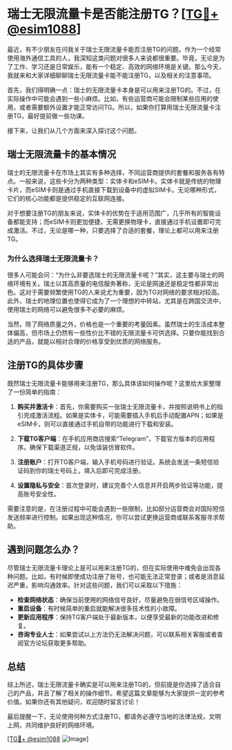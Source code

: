 # 瑞士无限流量卡是否能注册TG？[[TG💪+ @esim1088](https://t.me/s/esim1088)]

最近，有不少朋友在问我关于瑞士无限流量卡能否注册TG的问题。作为一个经常使用海外通信工具的人，我深知这类问题对很多人来说都很重要。毕竟，无论是为了工作、学习还是日常娱乐，能有一个稳定、高效的网络环境是关键。那么今天，我就来和大家详细聊聊瑞士无限流量卡能不能注册TG，以及相关的注意事项。

首先，我们得明确一点：瑞士的无限流量卡本身是可以用来注册TG的。不过，在实际操作中可能会遇到一些小麻烦。比如，有些运营商可能会限制某些应用的使用，或者需要额外设置才能正常访问TG。所以，如果你打算用瑞士无限流量卡注册TG，最好提前做一些功课。

接下来，让我们从几个方面来深入探讨这个问题。

## 瑞士无限流量卡的基本情况

瑞士的无限流量卡在市场上其实有多种选择，不同运营商提供的套餐和服务各有特点。一般来说，这些卡分为两种类型：实体卡和eSIM卡。实体卡就是传统的物理卡片，而eSIM卡则是通过手机直接下载到设备中的虚拟SIM卡。无论哪种形式，它们的核心功能都是提供稳定的互联网连接。

对于想要注册TG的朋友来说，实体卡的优势在于适用范围广，几乎所有的智能设备都能支持；而eSIM卡则更加便捷，无需更换物理卡，直接通过手机设置即可完成激活。不过，无论是哪一种，只要选择了合适的套餐，理论上都可以用来注册TG。

### 为什么选择瑞士无限流量卡？

很多人可能会问：“为什么非要选瑞士的无限流量卡呢？”其实，这主要与瑞士的网络环境有关。瑞士以其高质量的电信服务著称，无论是网速还是稳定性都非常出色。这对于需要频繁使用TG的人来说尤为重要，因为TG对网络的要求相对较高。此外，瑞士的地理位置也使得它成为了一个理想的中转站，尤其是在跨国交流中，使用瑞士的网络可以避免很多不必要的麻烦。

当然，除了网络质量之外，价格也是一个重要的考量因素。虽然瑞士的生活成本整体偏高，但市场上仍然有一些性价比不错的无限流量卡可供选择。只要你能找到合适的产品，就能以相对合理的价格享受到优质的网络服务。

## 注册TG的具体步骤

既然瑞士无限流量卡能够用来注册TG，那么具体该如何操作呢？这里给大家整理了一份简单的指南：

1. **购买并激活卡**：首先，你需要购买一张瑞士无限流量卡，并按照说明书上的指引完成激活流程。如果是实体卡，可能需要插入手机后手动配置APN；如果是eSIM卡，则可以直接通过手机自带的功能进行下载和安装。

2. **下载TG客户端**：在手机应用商店搜索“Telegram”，下载官方版本的应用程序。确保下载渠道正规，以免误装仿冒软件。

3. **注册账户**：打开TG客户端，输入手机号码进行验证。系统会发送一条短信验证码到你的瑞士号码上，填入后即可完成注册。

4. **设置隐私与安全**：首次登录时，建议完善个人信息并开启两步验证等功能，提高账号安全性。

需要注意的是，在注册过程中可能会遇到一些限制，比如部分运营商会对国际短信发送频率进行控制。如果出现这种情况，你可以尝试更换运营商或联系客服寻求帮助。

## 遇到问题怎么办？

尽管瑞士无限流量卡理论上是可以用来注册TG的，但在实际使用中难免会出现各种问题。比如，有时候即使成功注册了账号，也可能无法正常登录；或者是消息延迟严重，影响沟通效率。针对这些问题，我们可以采取以下措施：

- **检查网络状态**：确保当前使用的网络信号良好，尽量避免在弱信号区域操作。
- **重启设备**：有时候简单的重启就能解决很多技术性的小故障。
- **更新应用程序**：保持TG客户端处于最新版本，以便享受最新的功能改进和修复。
- **咨询专业人士**：如果尝试以上方法仍无法解决问题，可以联系相关客服或者查阅官方论坛获取更多帮助。

## 总结

综上所述，瑞士无限流量卡确实是可以用来注册TG的，但前提是你选择了适合自己的产品，并且了解了相关的操作细节。希望这篇文章能够为大家提供一定的参考价值。如果你还有其他疑问，欢迎随时留言讨论！

最后提醒一下，无论使用何种方式注册TG，都请务必遵守当地的法律法规，文明上网，共同维护良好的网络环境。

[[TG💪+ @esim1088](https://t.me/s/esim1088) ![Image](https://i.postimg.cc/4NQfJmqS/Snipaste-2025-05-13-00-14-12.png)]